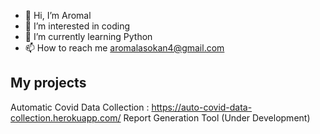 - 👋 Hi, I’m Aromal
- 👀 I’m interested in coding
- 🌱 I’m currently learning Python
- 📫 How to reach me aromalasokan4@gmail.com


My projects
-----------
Automatic Covid Data Collection : https://auto-covid-data-collection.herokuapp.com/
Report Generation Tool (Under Development)
